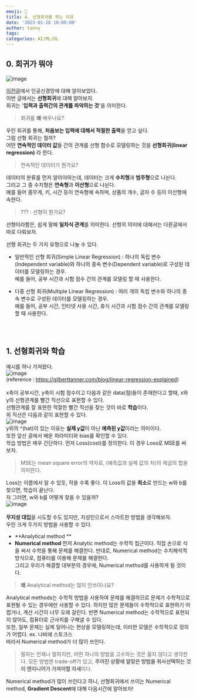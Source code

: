```yaml
---
emoji: 🔮
title: 4. 선형회귀를 하는 이유
date: '2023-01-28 10:00:00'
author: tanny
tags: 
categories: AI/ML/DL
---
```


## 0. 회귀가 뭐야
![image](https://user-images.githubusercontent.com/121401159/215163818-4b204570-e3e1-42fd-a655-dfbcc48a5c64.png)<br>

[이전글](https://tannybrown.github.io/ai/4/)에서 인공신경망에 대해 알아보았다. <br>
이번 글에서는 **선형회귀**에 대해 알아보자. <br>
회귀는 '**입력과 출력간의 관계를 파악하는 것**'을 의미한다.<br>
> 회귀를 **왜** 배우나요?

우린 회귀를 통해, **처음보는 입력에 대해서 적절한 출력**을 얻고 싶다.<br>
그럼 선형 회귀는 뭘까?<br>
어떤 **연속적인 데이터 값**들 간의 관계를 선형 함수로 모델링하는 것을 **선형회귀(linear regression)** 라 한다. <br>
> 연속적인 데이터가 뭔가요?

데이터의 분류를 먼저 알아야하는데, 데이터는 크게 **수치형**과 **범주형**으로 나뉜다. <br>
그리고 그 중 수치형은 **연속형**과 **이산형**으로 나뉜다. <br>
예를 들어 몸무게, 키, 시간 등이 연속형에 속하며, 상품의 개수, 글자 수 등이 이산형에 속한다.

> ??? : 선형이 뭔가요?


선형이라함은, 쉽게 말해 **일차식 관계**를 의미한다. 선형의 의미에 대해서는 다른글에서 따로 다뤄보자. <br>

선형 회귀는 두 가지 유형으로 나눌 수 있다.

- 일반적인 선형 회귀(Simple Linear Regression) : 하나의 독립 변수(Independent variable)와 하나의 종속 변수(Dependent variable)로 구성된 데이터를 모델링하는 경우. <br>예를 들어, 공부 시간과 시험 점수 간의 관계를 모델링 할 때 사용한다.

- 다중 선형 회귀(Multiple Linear Regression) : 여러 개의 독립 변수와 하나의 종속 변수로 구성된 데이터를 모델링하는 경우. <br>예를 들어, 공부 시간, 인터넷 사용 시간, 휴식 시간과 시험 점수 간의 관계를 모델링 할 때 사용한다.


<br><br>

## 1. 선형회귀와 학습
예시를 하나 가져왔다. <br>
![image](https://user-images.githubusercontent.com/121401159/215274142-03f6ea1d-bcea-44f5-adee-0d32613b9aad.png)<br>
(reference : https://gilberttanner.com/blog/linear-regression-explained)<br><br>
x축이 공부시간, y축이 시험 점수이고 다음과 같은 data(점)들이 존재한다고 할때, x와 y의 선형관계를 빨간 직선으로 표현할 수 있다.<br>
선형관계를 잘 표현한 적절한 빨간 직선을 찾는 것이 바로 **학습**이다.<br>
위 직선은 다음과 같이 표현할 수 있다.<br>
![image](https://user-images.githubusercontent.com/121401159/215274972-af0916e9-f458-41df-945c-8c28b6e2c7a5.png)<br>
y위의 ^(hat)이 있는 이유는 **실제 y값**이 아닌 **예측된 y값**이라는 의미이다.<br>
또한 앞선 글에서 배운 파라미터와 bias를 확인할 수 있다.<br>
학습 방법은 매우 간단하다. 먼저 Loss(cost)를 정의한다. 이 경우 Loss로 MSE를 써보자.<br>
> MSE는 mean square error의 약자로, (예측값과 실제 값의 차)의 제곱의 합을 의미한다.

Loss는 이름에서 알 수 있듯, 작을 수록 좋다. 이 Loss의 값을 **최소**로 만드는 w와 b를 찾으면, 학습이 끝난다.<br>
자 그러면, w와 b를 어떻게 찾을 수 있을까?<br>
![image](https://user-images.githubusercontent.com/121401159/215275914-56118e3d-78ed-4549-98ff-010e90810eef.png)<br>
<br>
**무지성 대입**을 시도할 수도 있지만, 지성인으로서 스마트한 방법을 생각해보자.<br>
우린 크게 두가지 방법을 사용할 수 있다.
- **Analytical method **
- **Numerical method**
먼저 Analytic method는 수학적 접근이다. 직접 손으로 식을 써서 수학을 통해 문제를 해결한다. 반대로, Numerical method는 수치해석적 방식으로, 컴퓨터를 이용해 문제를 해결한다.<br>
그리고 우리가 해결할 대부분의 경우에, Numerical method를 사용하게 될 것이다.
> **왜** Analytical method는 많이 안쓰이나요?

Analytical methods는 수학적 방법을 사용하여 문제를 해결하므로 문제가 수학적으로 표현될 수 있는 경우에만 사용할 수 있다. 하지만 많은 문제들이 수학적으로 표현하기 어렵거나, 계산 시간이 너무 오래 걸린다. 반면 Numerical method는 수학적으로 표현되지 않아도, 컴퓨터로 근사치를 구해낼 수 있다. <br>
또한, 일부 문제는 실제 일어나는 현상을 모델링하는데, 이러한 모델은 수학적으로 정의가 어렵다. ex. 나비에 스토크스 <br>
따라서 Numerical method가 더 많이 쓰인다.
> 필자는 언제나 말하지만, 어떤 하나의 방법을 고수하는 것은 옳지 않다고 생각한다. 모든 방법엔 trade-off가 있고, **주어진 상황에 알맞은 방법을 취사선택하는 것이 엔지니어가 가져야할 자세**이다.

Numerical method가 많이 쓰인다고 하니, 선형회귀에서 쓰이는 Numerical method, **Gradient Descent**에 대해 다음시간에 알아보자!  


